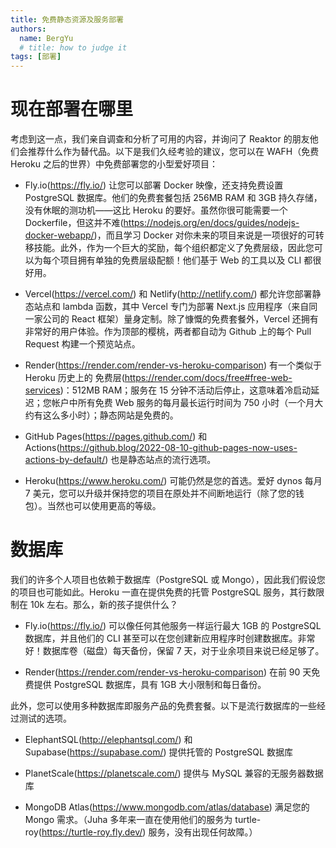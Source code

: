 ```yaml
---
title: 免费静态资源及服务部署
authors:
  name: BergYu
  # title: how to judge it
tags: [部署]
---
```


# **现在部署在哪里**

考虑到这一点，我们亲自调查和分析了可用的内容，并询问了 Reaktor 的朋友他们会推荐什么作为替代品。以下是我们久经考验的建议，您可以在 WAFH（免费 Heroku 之后的世界）中免费部署您的小型爱好项目：

- Fly.io(https://fly.io/) 让您可以部署 Docker 映像，还支持免费设置 PostgreSQL 数据库。他们的免费套餐包括 256MB RAM 和 3GB 持久存储，没有休眠的测功机——这比 Heroku 的要好。虽然你很可能需要一个 Dockerfile，但这并不难(https://nodejs.org/en/docs/guides/nodejs-docker-webapp/)，而且学习 Docker 对你未来的项目来说是一项很好的可转移技能。此外，作为一个巨大的奖励，每个组织都定义了免费层级，因此您可以为每个项目拥有单独的免费层级配额！他们基于 Web 的工具以及 CLI 都很好用。

- Vercel(https://vercel.com/) 和 Netlify(http://netlify.com/) 都允许您部署静态站点和 lambda 函数，其中 Vercel 专门为部署 Next.js 应用程序（来自同一家公司的 React 框架）量身定制。除了慷慨的免费套餐外，Vercel 还拥有非常好的用户体验。作为顶部的樱桃，两者都自动为 Github 上的每个 Pull Request 构建一个预览站点。

- Render(https://render.com/render-vs-heroku-comparison) 有一个类似于 Heroku 历史上的 免费层(https://render.com/docs/free#free-web-services)：512MB RAM；服务在 15 分钟不活动后停止，这意味着冷启动延迟；您帐户中所有免费 Web 服务的每月最长运行时间为 750 小时（一个月大约有这么多小时）；静态网站是免费的。

- GitHub Pages(https://pages.github.com/) 和 Actions(https://github.blog/2022-08-10-github-pages-now-uses-actions-by-default/) 也是静态站点的流行选项。

- Heroku(https://www.heroku.com/) 可能仍然是您的首选。爱好 dynos 每月 7 美元，您可以升级并保持您的项目在原处并不间断地运行（除了您的钱包）。当然也可以使用更高的等级。

#	**数据库**

我们的许多个人项目也依赖于数据库（PostgreSQL 或 Mongo），因此我们假设您的项目也可能如此。Heroku 一直在提供免费的托管 PostgreSQL 服务，其行数限制在 10k 左右。那么，新的孩子提供什么？

-	Fly.io(https://fly.io/) 可以像任何其他服务一样运行最大 1GB 的 PostgreSQL 数据库，并且他们的 CLI 甚至可以在您创建新应用程序时创建数据库。非常好！数据库卷（磁盘）每天备份，保留 7 天，对于业余项目来说已经足够了。

-	Render(https://render.com/render-vs-heroku-comparison) 在前 90 天免费提供 PostgreSQL 数据库，具有 1GB 大小限制和每日备份。

此外，您可以使用多种数据库即服务产品的免费套餐。以下是流行数据库的一些经过测试的选项。

-	ElephantSQL(http://elephantsql.com/) 和 Supabase(https://supabase.com/) 提供托管的 PostgreSQL 数据库  

-	PlanetScale(https://planetscale.com/) 提供与 MySQL 兼容的无服务器数据库

-	MongoDB Atlas(https://www.mongodb.com/atlas/database) 满足您的 Mongo 需求。（Juha 多年来一直在使用他们的服务为 turtle-roy(https://turtle-roy.fly.dev/) 服务，没有出现任何故障。）
